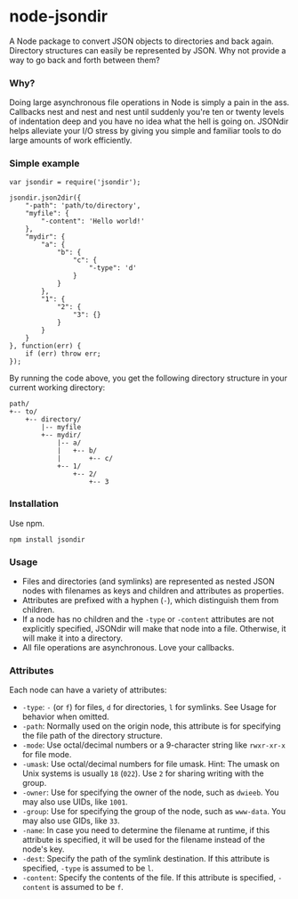 node-jsondir
============

A Node package to convert JSON objects to directories and back again. Directory structures can easily be represented by JSON. Why not provide a way to go back and forth between them?

### Why?

Doing large asynchronous file operations in Node is simply a pain in the ass. Callbacks nest and nest and nest until suddenly you're ten or twenty levels of indentation deep and you have no idea what the hell is going on. JSONdir helps alleviate your I/O stress by giving you simple and familiar tools to do large amounts of work efficiently.

### Simple example

    var jsondir = require('jsondir');
    
    jsondir.json2dir({
        "-path": 'path/to/directory',
        "myfile": {
            "-content": 'Hello world!'
        },
        "mydir": {
            "a": {
                "b": {
                    "c": {
                        "-type": 'd'
                    }
                }
            },
            "1": {
                "2": {
                    "3": {}
                }
            }
        }
    }, function(err) {
        if (err) throw err;
    });

By running the code above, you get the following directory structure in your current working directory:

    path/
    +-- to/
        +-- directory/
            |-- myfile
            +-- mydir/
                |-- a/
                |   +-- b/
                |       +-- c/
                +-- 1/
                    +-- 2/
                        +-- 3

### Installation

Use npm.

    npm install jsondir

### Usage

* Files and directories (and symlinks) are represented as nested JSON nodes with filenames as keys and children and attributes as properties.
* Attributes are prefixed with a hyphen (`-`), which distinguish them from children.
* If a node has no children and the `-type` or `-content` attributes are not explicitly specified, JSONdir will make that node into a file. Otherwise, it will make it into a directory.
* All file operations are asynchronous. Love your callbacks.

### Attributes

Each node can have a variety of attributes:

* `-type`: `-` (or `f`) for files, `d` for directories, `l` for symlinks. See Usage for behavior when omitted.
* `-path`: Normally used on the origin node, this attribute is for specifying the file path of the directory structure.
* `-mode`: Use octal/decimal numbers or a 9-character string like `rwxr-xr-x` for file mode.
* `-umask`: Use octal/decimal numbers for file umask. Hint: The umask on Unix systems is usually `18` (`022`). Use `2` for sharing writing with the group.
* `-owner`: Use for specifying the owner of the node, such as `dwieeb`. You may also use UIDs, like `1001`.
* `-group`: Use for specifying the group of the node, such as `www-data`. You may also use GIDs, like `33`.
* `-name`: In case you need to determine the filename at runtime, if this attribute is specified, it will be used for the filename instead of the node's key.
* `-dest`: Specify the path of the symlink destination. If this attribute is specified, `-type` is assumed to be `l`.
* `-content`: Specify the contents of the file. If this attribute is specified, `-content` is assumed to be `f`.
